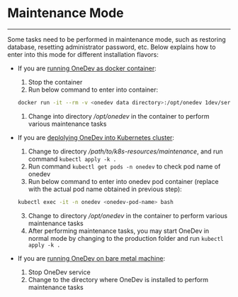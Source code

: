 # Maintenance Mode
----
Some tasks need to be performed in maintenance mode, such as restoring database, resetting administrator password, etc. Below explains how to enter into this mode for different installation flavors:

* If you are [running OneDev as docker container](run-as-docker-container.md):

  1. Stop the container
  1. Run below command to enter into container:

    ```bash
    docker run -it --rm -v <onedev data directory>:/opt/onedev 1dev/server bash 
    ```
  1. Change into directory _/opt/onedev_ in the container to perform various maintenance tasks
  
* If you are [deplolying OneDev into Kubernetes cluster](deploy-into-k8s.md):
  1. Change to directory _/path/to/k8s-resources/maintenance_, and run  command `kubectl apply -k .`
  1. Run command `kubectl get pods -n onedev` to check pod name of onedev
  2. Run below command to enter into onedev pod container (replace _<onedev-pod-name>_ with the actual pod name obtained in previous step):
  ```bash
  kubectl exec -it -n onedev <onedev-pod-name> bash
  ```
  3. Change to directory _/opt/onedev_ in the container to perform various maintenance tasks
  4. After performing maintenance tasks, you may start OneDev in normal mode by changing to the production folder and run `kubectl apply -k .`

* If you are [running OneDev on bare metal machine](run-on-bare-metal-machine.md):

  1. Stop OneDev service 
  2. Change to the directory where OneDev is installed to perform maintenance tasks